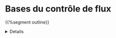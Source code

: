 # Bases du contrôle de flux

{{%segment outline}}

<details>

- Nous allons maintenant aborder les différents types de contrôle de flux présents en Rust.

- La plupart de ces éléments vous seront très familiers si vous avez déjà utilisé d’autres
  langages de programmation.

</details>
